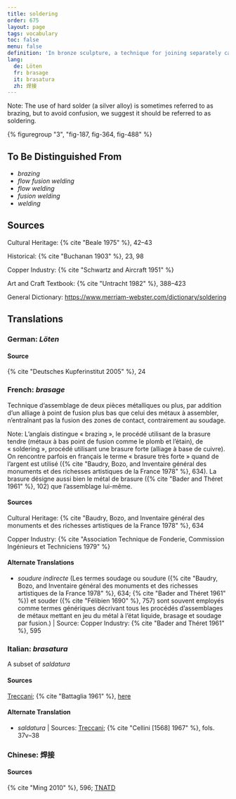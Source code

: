 ```yaml
---
title: soldering
order: 675
layout: page
tags: vocabulary
toc: false
menu: false
definition: 'In bronze sculpture, a technique for joining separately cast parts, {% def "inlays" %}, {% def "overlays" %}, or repairs, or for filling {% def "casting defects" %}, by adding a metal with a lower melting temperature than that of the primary cast. As a rule of thumb, solder is white (alloys of silver, tin, lead, etc.), whereas {% def "brazing" %} is yellow (copper alloys). Two types of solder include soft solder (low-melting-temperature alloys such as a combination of lead, tin, and/or bismuth) and hard solder (higher-melting-temperature silver alloys).'
lang:
  de: Löten
  fr: brasage
  it: brasatura
  zh: 焊接
---
```


<div class="backmatter">
Note: The use of hard solder (a silver alloy) is sometimes referred to as brazing, but to avoid confusion, we suggest it should be referred to as soldering.
</div>

{% figuregroup "3", "fig-187, fig-364, fig-488" %}

## To Be Distinguished From

- *brazing*
- *flow fusion welding*
- *flow welding*
- *fusion welding*
- *welding*

## Sources

Cultural Heritage: {% cite "Beale 1975" %}, 42–43

Historical: {% cite "Buchanan 1903" %}, 23, 98

Copper Industry: {% cite "Schwartz and Aircraft 1951" %}

Art and Craft Textbook: {% cite "Untracht 1982" %}, 388–423

General Dictionary: <https://www.merriam-webster.com/dictionary/soldering>

## Translations

<div class="accordion">

### **German**: *Löten*

#### Source

{% cite "Deutsches Kupferinstitut 2005" %}, 24

### **French**: *brasage*

Technique d’assemblage de deux pièces métalliques ou plus, par addition d’un alliage à point de fusion plus bas que celui des métaux à assembler, n’entraînant pas la fusion des zones de contact, contrairement au soudage.

<div class="backmatter">
Note: L’anglais distingue « brazing », le procédé utilisant de la brasure tendre (métaux à bas point de fusion comme le plomb et l’étain), de « soldering », procédé utilisant une brasure forte (alliage à base de cuivre). On rencontre parfois en français le terme « brasure très forte » quand de l’argent est utilisé ({% cite "Baudry, Bozo, and Inventaire général des monuments et des richesses artistiques de la France 1978" %}, 634). La brasure désigne aussi bien le métal de brasure ({% cite "Bader and Théret 1961" %}, 102) que l’assemblage lui-même.
</div>

#### Sources

Cultural Heritage: {% cite "Baudry, Bozo, and Inventaire général des monuments et des richesses artistiques de la France 1978" %}, 634

Copper Industry: {% cite "Association Technique de Fonderie, Commission Ingénieurs et Techniciens 1979" %}

#### Alternate Translations

- *soudure indirecte* (Les termes soudage ou soudure ({% cite "Baudry, Bozo, and Inventaire général des monuments et des richesses artistiques de la France 1978" %}, 634; {% cite "Bader and Théret 1961" %}) et souder ({% cite "Félibien 1690" %}, 757) sont souvent employés comme termes génériques décrivant tous les procédés d’assemblages de métaux mettant en jeu du métal à l’état liquide, brasage et soudage par fusion.) | Source: Copper Industry: {% cite "Bader and Théret 1961" %}, 595

### **Italian**: *brasatura*

A subset of *saldatura*

#### Sources

[Treccani](https://www.treccani.it/vocabolario/ricerca/brasatura/); {% cite "Battaglia 1961" %}, [here](http://www.gdli.it/pdf_viewer/Scripts/pdf.js/web/viewer.asp?file=/PDF/GDLI02/GDLI_02_ocr_364.pdf&parola=brasatura)

#### Alternate Translation

- *saldatura* | Sources: [Treccani](https://www.treccani.it/enciclopedia/saldatura/); {% cite "Cellini [1568] 1967" %}, fols. 37v–38

### **Chinese**: 焊接

#### Sources

{% cite "Ming 2010" %}, 596; [TNATD](https://terms.naer.edu.tw/detail/993229/?index=4)

</div>
